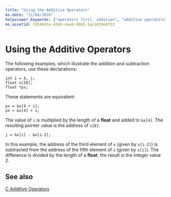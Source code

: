 ```yaml
---
title: "Using the Additive Operators"
ms.date: "11/04/2016"
helpviewer_keywords: ["operators [C++], addition", "additive operators"]
ms.assetid: 7d54841e-436d-4ae8-9865-1ac1829e6f22
---
```

# Using the Additive Operators

The following examples, which illustrate the addition and subtraction operators, use these declarations:

```
int i = 4, j;
float x[10];
float *px;
```

These statements are equivalent:

```
px = &x[4 + i];
px = &x[4] + i;
```

The value of `i` is multiplied by the length of a **float** and added to `&x[4]`. The resulting pointer value is the address of `x[8]`.

```
j = &x[i] - &x[i-2];
```

In this example, the address of the third element of `x` (given by `x[i-2]`) is subtracted from the address of the fifth element of `x` (given by `x[i]`). The difference is divided by the length of a **float**; the result is the integer value 2.

## See also

[C Additive Operators](../c-language/c-additive-operators.md)
